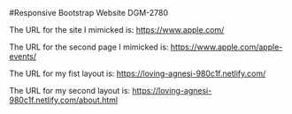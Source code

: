 #Responsive Bootstrap Website DGM-2780

The URL for the site I mimicked is: https://www.apple.com/

The URL for the second page I mimicked is: https://www.apple.com/apple-events/

The URL for my fist layout is: https://loving-agnesi-980c1f.netlify.com/

The URL for my second layout is: https://loving-agnesi-980c1f.netlify.com/about.html
